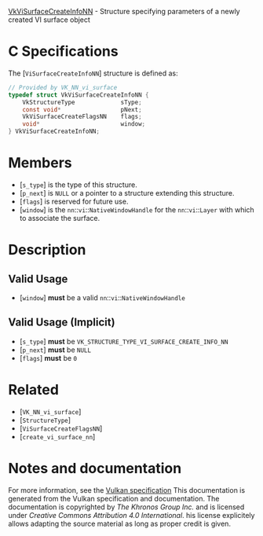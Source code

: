[VkViSurfaceCreateInfoNN](https://www.khronos.org/registry/vulkan/specs/1.3-extensions/man/html/VkViSurfaceCreateInfoNN.html) - Structure specifying parameters of a newly created VI surface object

# C Specifications
The [`ViSurfaceCreateInfoNN`] structure is defined as:
```c
// Provided by VK_NN_vi_surface
typedef struct VkViSurfaceCreateInfoNN {
    VkStructureType             sType;
    const void*                 pNext;
    VkViSurfaceCreateFlagsNN    flags;
    void*                       window;
} VkViSurfaceCreateInfoNN;
```

# Members
- [`s_type`] is the type of this structure.
- [`p_next`] is `NULL` or a pointer to a structure extending this structure.
- [`flags`] is reserved for future use.
- [`window`] is the `nn`::`vi`::`NativeWindowHandle` for the `nn`::`vi`::`Layer` with which to associate the surface.

# Description
## Valid Usage
-  [`window`] **must**  be a valid `nn`::`vi`::`NativeWindowHandle`

## Valid Usage (Implicit)
-  [`s_type`] **must**  be `VK_STRUCTURE_TYPE_VI_SURFACE_CREATE_INFO_NN`
-  [`p_next`] **must**  be `NULL`
-  [`flags`] **must**  be `0`

# Related
- [`VK_NN_vi_surface`]
- [`StructureType`]
- [`ViSurfaceCreateFlagsNN`]
- [`create_vi_surface_nn`]

# Notes and documentation
For more information, see the [Vulkan specification](https://www.khronos.org/registry/vulkan/specs/1.3-extensions/html/vkspec.html)
This documentation is generated from the Vulkan specification and documentation.
The documentation is copyrighted by *The Khronos Group Inc.* and is licensed under *Creative Commons Attribution 4.0 International*.
his license explicitely allows adapting the source material as long as proper credit is given.
        